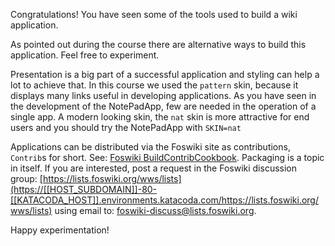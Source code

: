 <!-- Scenario text goes here -->
Congratulations! You have  seen some of the tools used to build a wiki application.

As pointed out during the course there are alternative ways to build this application. Feel free to experiment.

Presentation is a big part of a successful application and styling can help a lot to achieve that.  In this course we used the `pattern` skin, because it displays many links useful in developing applications. As you have seen in the development of the NotePadApp, few are needed in the operation of a single app. A modern looking skin, the `nat` skin is more attractive for end users and you should try the NotePadApp with `SKIN=nat`

Applications can be distributed via the Foswiki site as contributions, `Contrib`s for short. See: [Foswiki BuildContribCookbook](https://[[HOST_SUBDOMAIN]]-80-[[KATACODA_HOST]].environments.katacoda.com/https://foswiki.org/Development.BuildContribCookbook). Packaging is a topic in itself. If you are interested, post a request in the Foswiki discussion group: [https://lists.foswiki.org/wws/lists](https://[[HOST_SUBDOMAIN]]-80-[[KATACODA_HOST]].environments.katacoda.com/https://lists.foswiki.org/wws/lists) using email to: foswiki-discuss@lists.foswiki.org.

Happy experimentation!





<!-- Solution text (if any) goes here -->






